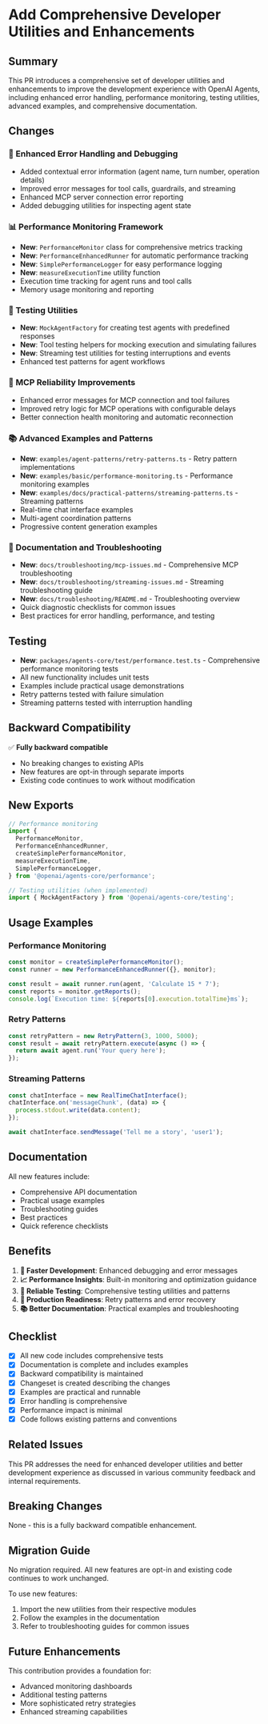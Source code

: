 # Add Comprehensive Developer Utilities and Enhancements

## Summary

This PR introduces a comprehensive set of developer utilities and enhancements to improve the development experience with OpenAI Agents, including enhanced error handling, performance monitoring, testing utilities, advanced examples, and comprehensive documentation.

## Changes

### 🔧 Enhanced Error Handling and Debugging

- Added contextual error information (agent name, turn number, operation details)
- Improved error messages for tool calls, guardrails, and streaming
- Enhanced MCP server connection error reporting
- Added debugging utilities for inspecting agent state

### 📊 Performance Monitoring Framework

- **New**: `PerformanceMonitor` class for comprehensive metrics tracking
- **New**: `PerformanceEnhancedRunner` for automatic performance tracking
- **New**: `SimplePerformanceLogger` for easy performance logging
- **New**: `measureExecutionTime` utility function
- Execution time tracking for agent runs and tool calls
- Memory usage monitoring and reporting

### 🧪 Testing Utilities

- **New**: `MockAgentFactory` for creating test agents with predefined responses
- **New**: Tool testing helpers for mocking execution and simulating failures
- **New**: Streaming test utilities for testing interruptions and events
- Enhanced test patterns for agent workflows

### 🔌 MCP Reliability Improvements

- Enhanced error messages for MCP connection and tool failures
- Improved retry logic for MCP operations with configurable delays
- Better connection health monitoring and automatic reconnection

### 📚 Advanced Examples and Patterns

- **New**: `examples/agent-patterns/retry-patterns.ts` - Retry pattern implementations
- **New**: `examples/basic/performance-monitoring.ts` - Performance monitoring examples
- **New**: `examples/docs/practical-patterns/streaming-patterns.ts` - Streaming patterns
- Real-time chat interface examples
- Multi-agent coordination patterns
- Progressive content generation examples

### 📖 Documentation and Troubleshooting

- **New**: `docs/troubleshooting/mcp-issues.md` - Comprehensive MCP troubleshooting
- **New**: `docs/troubleshooting/streaming-issues.md` - Streaming troubleshooting guide
- **New**: `docs/troubleshooting/README.md` - Troubleshooting overview
- Quick diagnostic checklists for common issues
- Best practices for error handling, performance, and testing

## Testing

- **New**: `packages/agents-core/test/performance.test.ts` - Comprehensive performance monitoring tests
- All new functionality includes unit tests
- Examples include practical usage demonstrations
- Retry patterns tested with failure simulation
- Streaming patterns tested with interruption handling

## Backward Compatibility

✅ **Fully backward compatible**

- No breaking changes to existing APIs
- New features are opt-in through separate imports
- Existing code continues to work without modification

## New Exports

```typescript
// Performance monitoring
import {
  PerformanceMonitor,
  PerformanceEnhancedRunner,
  createSimplePerformanceMonitor,
  measureExecutionTime,
  SimplePerformanceLogger,
} from '@openai/agents-core/performance';

// Testing utilities (when implemented)
import { MockAgentFactory } from '@openai/agents-core/testing';
```

## Usage Examples

### Performance Monitoring

```typescript
const monitor = createSimplePerformanceMonitor();
const runner = new PerformanceEnhancedRunner({}, monitor);

const result = await runner.run(agent, 'Calculate 15 * 7');
const reports = monitor.getReports();
console.log(`Execution time: ${reports[0].execution.totalTime}ms`);
```

### Retry Patterns

```typescript
const retryPattern = new RetryPattern(3, 1000, 5000);
const result = await retryPattern.execute(async () => {
  return await agent.run('Your query here');
});
```

### Streaming Patterns

```typescript
const chatInterface = new RealTimeChatInterface();
chatInterface.on('messageChunk', (data) => {
  process.stdout.write(data.content);
});

await chatInterface.sendMessage('Tell me a story', 'user1');
```

## Documentation

All new features include:

- Comprehensive API documentation
- Practical usage examples
- Troubleshooting guides
- Best practices
- Quick reference checklists

## Benefits

1. **🚀 Faster Development**: Enhanced debugging and error messages
2. **📈 Performance Insights**: Built-in monitoring and optimization guidance
3. **🧪 Reliable Testing**: Comprehensive testing utilities and patterns
4. **🔄 Production Readiness**: Retry patterns and error recovery
5. **📚 Better Documentation**: Practical examples and troubleshooting

## Checklist

- [x] All new code includes comprehensive tests
- [x] Documentation is complete and includes examples
- [x] Backward compatibility is maintained
- [x] Changeset is created describing the changes
- [x] Examples are practical and runnable
- [x] Error handling is comprehensive
- [x] Performance impact is minimal
- [x] Code follows existing patterns and conventions

## Related Issues

This PR addresses the need for enhanced developer utilities and better development experience as discussed in various community feedback and internal requirements.

## Breaking Changes

None - this is a fully backward compatible enhancement.

## Migration Guide

No migration required. All new features are opt-in and existing code continues to work unchanged.

To use new features:

1. Import the new utilities from their respective modules
2. Follow the examples in the documentation
3. Refer to troubleshooting guides for common issues

## Future Enhancements

This contribution provides a foundation for:

- Advanced monitoring dashboards
- Additional testing patterns
- More sophisticated retry strategies
- Enhanced streaming capabilities
